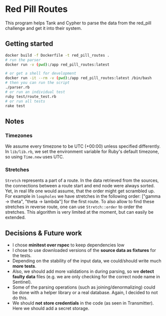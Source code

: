 # Red Pill Routes

This program helps Tank and Cypher to parse the data from the red_pill challenge and get it into their system.

## Getting started

```bash
docker build -f Dockerfile -t red_pill_routes .
# run the parser
docker run -v (pwd):/app red_pill_routes:latest

# or get a shell for development
docker run -it --rm -v (pwd):/app red_pill_routes:latest /bin/bash
# then you can run the script
./parser.rb
# or run an individual test
ruby test/route_test.rb
# or run all tests
rake test
```

## Notes

### Timezones

We assume every timezone to be UTC (+00:00) unless specified differently.
In `lib/lib.rb`, we set the environment variable for Ruby's default timezone, so using `Time.new` uses UTC.

### Stretches

`Stretch` represents a part of a route.
In the data retrieved from the sources, the connections between a route start and end node were always sorted.
Yet, in real life one would assume, that the order might get scrambled up.
For example in `loopholes` we have stretches in the following order: ["gamma -> theta", "theta -> lambda"] for the first route.
To also allow to find these stretches in reverse route, one can use `Stretch::order` to order the stretches.
This algorithm is very limited at the moment, but can easily be extended.

## Decisions & Future work

- I chose **minitest over rspec** to keep dependencies low
- I chose to use downloaded versions of the **source data as fixtures** for the tests.
- Depending on the stability of the input data, we could/should write much **more tests**.
- Also, we should add more validations in during parsing, so we **detect faulty data** files (e.g. we are only checking for the correct node name in Sentinel).
- Some of the parsing operations (such as joining/denormalizing) could be done with a helper library or a real database.
  Again, I decided to not do this.
- We should **not store credentials** in the code (as seen in Transmitter). Here we should add a secret storage.